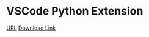 # VSCode Python Extension
[URL](https://www.vsixhub.com/vsix/12/)
[Download Link](https://www.vsixhub.com/go.php?post_id=12&app_id=f1f59ae4-9318-4f3c-a9b5-81b2eaa5f8a5&s=v5E3ht90XHqj.&link=https%3A%2F%2Fmarketplace.visualstudio.com%2F_apis%2Fpublic%2Fgallery%2Fpublishers%2Fms-python%2Fvsextensions%2Fpython%2F2025.7.2025051504%2Fvspackage)
